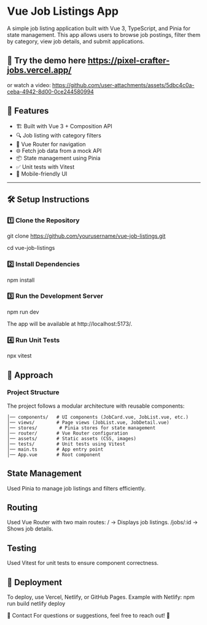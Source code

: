 # Vue Job Listings App

A simple job listing application built with Vue 3, TypeScript, and Pinia for state management. This app allows users to browse job postings, filter them by category, view job details, and submit applications.

## 👾 Try the demo here https://pixel-crafter-jobs.vercel.app/ 
or watch a video:
https://github.com/user-attachments/assets/5dbc4c0a-ceba-4942-8d00-0ce244580994


## 🚀 Features

- 🏗 Built with Vue 3 + Composition API
- 🔍 Job listing with category filters
- 📌 Vue Router for navigation
- 🌐 Fetch job data from a mock API
- 📦 State management using Pinia
- ✅ Unit tests with Vitest
- 📱 Mobile-friendly UI

---

## 🛠️ Setup Instructions

### 1️⃣ Clone the Repository

git clone https://github.com/yourusername/vue-job-listings.git

cd vue-job-listings

### 2️⃣ Install Dependencies

npm install

### 3️⃣ Run the Development Server

npm run dev

The app will be available at http://localhost:5173/.

### 4️⃣ Run Unit Tests

npx vitest

## 📌 Approach

### Project Structure

The project follows a modular architecture with reusable components:

```src/
│── components/   # UI components (JobCard.vue, JobList.vue, etc.)
│── views/        # Page views (JobList.vue, JobDetail.vue)
│── stores/        # Pinia stores for state management
│── router/       # Vue Router configuration
│── assets/       # Static assets (CSS, images)
│── tests/        # Unit tests using Vitest
│── main.ts       # App entry point
│── App.vue       # Root component
```

## State Management

Used Pinia to manage job listings and filters efficiently.

## Routing

Used Vue Router with two main routes:
/ → Displays job listings.
/jobs/:id → Shows job details.

## Testing

Used Vitest for unit tests to ensure component correctness.

## 🎯 Deployment

To deploy, use Vercel, Netlify, or GitHub Pages. Example with Netlify:
npm run build
netlify deploy

📩 Contact
For questions or suggestions, feel free to reach out! 🚀
